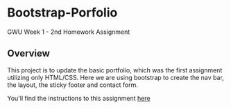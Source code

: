 # Bootstrap-Porfolio

GWU Week 1 - 2nd Homework Assignment

## Overview

This project is to update the basic portfolio, which was the first assignment utilizing only HTML/CSS. Here we are using bootstrap to create the nav bar, the layout, the sticky footer and contact form. 

You'll find the instructions to this assignment [here](http://www.github.com)
